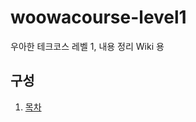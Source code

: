 # woowacourse-level1
우아한 테크코스 레벨 1, 내용 정리 Wiki 용

## 구성
1. [목차](https://github.com/MrKwon/woowacourse/wiki)
